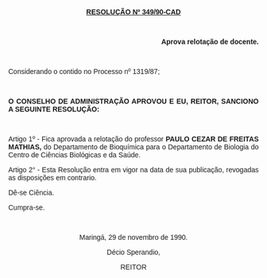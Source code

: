 <BODY>

<B><U><FONT FACE="Arial"><P ALIGN="CENTER">RESOLU&Ccedil;&Atilde;O Nº 349/90-CAD</P>
<P ALIGN="CENTER"></P>
</U><P ALIGN="CENTER">&nbsp;</P>
<P ALIGN="RIGHT">Aprova relota&ccedil;&atilde;o de docente.</P>
<P ALIGN="JUSTIFY"></P>
<P ALIGN="RIGHT">&nbsp;</P>
</B><P ALIGN="JUSTIFY">Considerando o contido no Processo nº 1319/87;</P>
<P ALIGN="JUSTIFY"></P>
<P ALIGN="JUSTIFY">&nbsp;</P>
<B><P ALIGN="JUSTIFY">O CONSELHO DE ADMINISTRA&Ccedil;&Atilde;O APROVOU E EU, REITOR, SANCIONO A SEGUINTE RESOLU&Ccedil;&Atilde;O:</P>
</B><P ALIGN="JUSTIFY"></P>
<P ALIGN="JUSTIFY">&nbsp;</P>
<P ALIGN="JUSTIFY">Artigo 1º - Fica aprovada a relota&ccedil;&atilde;o do professor <B>PAULO CEZAR DE FREITAS MATHIAS<U>,</U> </B>do Departamento de Bioqu&iacute;mica para o Departamento de Biologia do Centro de Ci&ecirc;ncias Biol&oacute;gicas e da Sa&uacute;de.</P>
<P ALIGN="JUSTIFY">Artigo 2° - Esta Resolu&ccedil;&atilde;o entra em vigor na data de sua publica&ccedil;&atilde;o, revogadas as disposi&ccedil;&otilde;es em contrario.</P>
<P ALIGN="JUSTIFY">D&ecirc;-se Ci&ecirc;ncia.</P>
<P ALIGN="JUSTIFY">Cumpra-se.</P>
<P ALIGN="JUSTIFY"></P>
<P ALIGN="JUSTIFY">&nbsp;</P>
<P ALIGN="CENTER">Maring&aacute;, 29 de novembro de 1990.</P>
<P ALIGN="CENTER"></P>
<P ALIGN="CENTER">D&eacute;cio Sperandio,</P>
<P ALIGN="CENTER">REITOR</P>
<P ALIGN="CENTER"></P></FONT></BODY>
